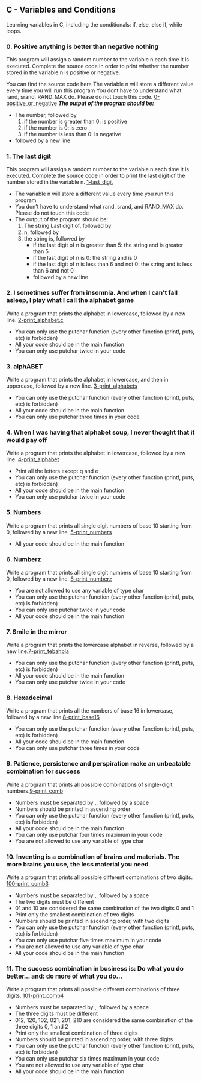 ## C - Variables and Conditions
Learning variables in C, including the conditionals: if, else, else if, while loops.

### 0. Positive anything is better than negative nothing
This program will assign a random number to the variable n each time it is executed. Complete the source code in order to print whether the number stored in the variable n is positive or negative.

You can find the source code here
The variable n will store a different value every time you will run this program
You dont have to understand what rand, srand, RAND_MAX do. Please do not touch this code. [0-positive_or_negative](./0-positive_or_negative.c)
***The output of the program should be:***
- The number, followed by
	1. if the number is greater than 0: is positive
	2. if the number is 0: is zero
	3. if the number is less than 0: is negative
- followed by a new line

### 1. The last digit
This program will assign a random number to the variable n each time it is executed. Complete the source code in order to print the last digit of the number stored in the variable n. [1-last_digit](./1-last_digit.c)
- The variable n will store a different value every time you run this program
- You don’t have to understand what rand, srand, and RAND_MAX do. Please do not touch this code
- The output of the program should be:
	1. The string Last digit of, followed by
	2. n, followed by
	3. the string is, followed by
		- if the last digit of n is greater than 5: the string and is greater than 5
		- if the last digit of n is 0: the string and is 0
		- if the last digit of n is less than 6 and not 0: the string and is less than 6 and not 0
		- followed by a new line

### 2. I sometimes suffer from insomnia. And when I can't fall asleep, I play what I call the alphabet game
Write a program that prints the alphabet in lowercase, followed by a new line. [2-print_alphabet.c](./2-print_alphabet)
- You can only use the putchar function (every other function (printf, puts, etc) is forbidden)
- All your code should be in the main function
- You can only use putchar twice in your code

### 3. alphABET
Write a program that prints the alphabet in lowercase, and then in uppercase, followed by a new line. [3-print_alphabets](./3-print_alphabets.c)
- You can only use the putchar function (every other function (printf, puts, etc) is forbidden)
- All your code should be in the main function
- You can only use putchar three times in your code

### 4. When I was having that alphabet soup, I never thought that it would pay off
Write a program that prints the alphabet in lowercase, followed by a new line. [4-print_alphabet](./4-print_alphabt.c)
- Print all the letters except q and e
- You can only use the putchar function (every other function (printf, puts, etc) is forbidden)
- All your code should be in the main function
- You can only use putchar twice in your code

### 5. Numbers
Write a program that prints all single digit numbers of base 10 starting from 0, followed by a new line. [5-print_numbers](./5-print_numbers.c)
- All your code should be in the main function

### 6. Numberz
Write a program that prints all single digit numbers of base 10 starting from 0, followed by a new line. [6-print_numberz](./6-print_numberz.c)
- You are not allowed to use any variable of type char
- You can only use the putchar function (every other function (printf, puts, etc) is forbidden)
- You can only use putchar twice in your code
- All your code should be in the main function

### 7. Smile in the mirror
Write a program that prints the lowercase alphabet in reverse, followed by a new line.[7-print_tebahpla](./7-print_tebahpla.c)
- You can only use the putchar function (every other function (printf, puts, etc) is forbidden)
- All your code should be in the main function
- You can only use putchar twice in your code

### 8. Hexadecimal
Write a program that prints all the numbers of base 16 in lowercase, followed by a new line.[8-print_base16](./8-print_base16.c)
- You can only use the putchar function (every other function (printf, puts, etc) is forbidden)
- All your code should be in the main function
- You can only use putchar three times in your code

### 9. Patience, persistence and perspiration make an unbeatable combination for success
Write a program that prints all possible combinations of single-digit numbers.[9-print_comb](./9-print_comb.c)
- Numbers must be separated by ,, followed by a space
- Numbers should be printed in ascending order
- You can only use the putchar function (every other function (printf, puts, etc) is forbidden)
- All your code should be in the main function
- You can only use putchar four times maximum in your code
- You are not allowed to use any variable of type char

### 10. Inventing is a combination of brains and materials. The more brains you use, the less material you need
Write a program that prints all possible different combinations of two digits. [100-print_comb3](./100-print_comb.c)
- Numbers must be separated by ,, followed by a space
- The two digits must be different
- 01 and 10 are considered the same combination of the two digits 0 and 1
- Print only the smallest combination of two digits
- Numbers should be printed in ascending order, with two digits
- You can only use the putchar function (every other function (printf, puts, etc) is forbidden)
- You can only use putchar five times maximum in your code
- You are not allowed to use any variable of type char
- All your code should be in the main function

### 11. The success combination in business is: Do what you do better... and: do more of what you do...
Write a program that prints all possible different combinations of three digits. [101-print_comb4](./101-print_comb4.c)
- Numbers must be separated by ,, followed by a space
- The three digits must be different
- 012, 120, 102, 021, 201, 210 are considered the same combination of the three digits 0, 1 and 2
- Print only the smallest combination of three digits
- Numbers should be printed in ascending order, with three digits
- You can only use the putchar function (every other function (printf, puts, etc) is forbidden)
- You can only use putchar six times maximum in your code
- You are not allowed to use any variable of type char
- All your code should be in the main function
